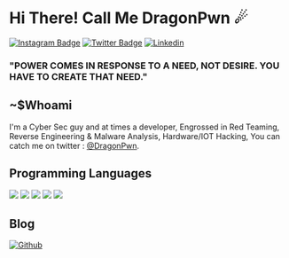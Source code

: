 # Hi There! Call Me **DragonPwn** ☄

[![Instagram Badge](https://img.shields.io/badge/Instagram-E4405F?style=for-the-badge&logo=instagram&logoColor=white)](https://www.instagram.com/its.abdullaah/)
[![Twitter Badge](https://img.shields.io/badge/Twitter-1DA1F2?style=for-the-badge&logo=twitter&logoColor=white)](https://twitter.com/Dragon_Pwn)
[![Linkedin](https://img.shields.io/badge/LinkedIn-0077B5?style=for-the-badge&logo=linkedin&logoColor=white)](https://www.linkedin.com/in/abdallahh-hassan/)

### "POWER COMES IN RESPONSE TO A NEED, NOT DESIRE. YOU HAVE TO CREATE THAT NEED."

## ~$Whoami

I'm a Cyber Sec guy and at times a developer, Engrossed in Red Teaming, Reverse Engineering & Malware Analysis, Hardware/IOT Hacking, You can catch me on twitter : <a href="https://twitter.com/Dragon_Pwn" target="_blank" rel="noopener">@DragonPwn</a>. 

## Programming Languages

<img src="https://img.shields.io/badge/Python-3776AB?style=for-the-badge&logo=python&logoColor=white" /> <img src="https://img.shields.io/badge/C%23-239120?style=for-the-badge&logo=c-sharp&logoColor=white" /> <img src="https://img.shields.io/badge/C%2B%2B-00599C?style=for-the-badge&logo=c%2B%2B&logoColor=white" /> <img src="https://img.shields.io/badge/PHP-777BB4?style=for-the-badge&logo=php&logoColor=white" /> <img src="https://img.shields.io/badge/Javascript-323330?style=for-the-badge&logo=javascript&logoColor=F7DF1E" />

## Blog

[![Github](https://img.shields.io/badge/GitHub-100000?style=for-the-badge&logo=github&logoColor=white)](https://dragonpwn.github.io)
